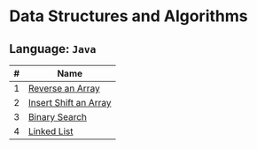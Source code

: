 # Data Structures and Algorithms

## Language: `Java`

| #   | Name                                           |
| --- | ---------------------------------------------- |
| 1   | [Reverse an Array](./array-reverse/)           |
| 2   | [Insert Shift an Array](./array-insert-shift/) |
| 3   | [Binary Search](./array-binary-search/)        |
|4| [Linked List](./linked-list/)
